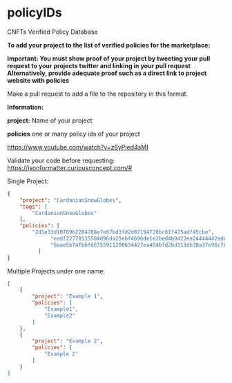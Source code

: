 # policyIDs
CNFTs Verified Policy Database

__**To add your project to the list of verified policies for the marketplace:**__

**__Important:__ You must show proof of your project by tweeting your pull request to your projects twitter and linking in your pull request
Alternatively, provide adequate proof such as a direct link to project website with policies**

Make a pull request to add a file to the repository in this format.

__**Information:**__

**project:** Name of your project

**policies** one or many policy ids of your project

https://www.youtube.com/watch?v=z6yPjed4sMI

Validate your code before requesting: https://jsonformatter.curiousconcept.com/#

Single Project:
```json
{
    "project": "CardanianSnowGlobes",
    "tags": [
        "CardanianSnowGlobes"
    ],
    "policies": [
        "2d1e33d10789b2284788e7e67bd3fd2d07194720bc81f475adf45cbe",
              "eadf22778135584d96da25ebf4696de1e2bed4b9422ea24444442ade",
              "8aae5b74fb6f66755911200634427ea484bfd2bd313db30a37e96c7b"
          ]
}

```

Multiple Projects under one name:
```json
[
    {
        "project": "Example 1",
        "policies": [
            "Example1",
            "Example2"
        ]
    },
    {
        "project": "Example 2",
        "policies": [
            "Example 2"
        ]
    }
]
```
